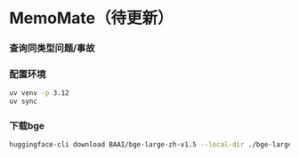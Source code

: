 # MemoMate（待更新）

### 查询同类型问题/事故

### 配置环境

```bash
uv venv -p 3.12
uv sync
```

### 下载bge

```bash
huggingface-cli download BAAI/bge-large-zh-v1.5 --local-dir ./bge-large-zh-v1.5
```
